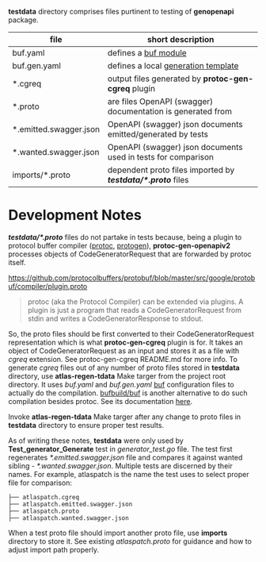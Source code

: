 **testdata** directory comprises files purtinent to testing of **genopenapi** package.

| file | short description |
| ------ | ------ |
| buf.yaml | defines a [buf module](https://docs.buf.build/configuration/v1/buf-yaml)|
| buf.gen.yaml | defines a local [generation template](https://docs.buf.build/configuration/v1/buf-gen-yaml) | 
| *.cgreq | output files generated by **protoc-gen-cgreq** plugin |
| *.proto | are files OpenAPI (swagger) documentation is generated from |
| *.emitted.swagger.json | OpenAPI (swagger) json documents emitted/generated by tests |
| *.wanted.swagger.json | OpenAPI (swagger) json documents used in tests for comparison |
| imports/*.proto | dependent proto files imported by **_testdata/\*.proto_** files |

# Development Notes

**_testdata/\*.proto_** files do not partake in tests because, being a plugin to protocol buffer compiler ([protoc](https://developers.google.com/protocol-buffers/docs/gotutorial#compiling-your-protocol-buffers), [protogen](https://pkg.go.dev/google.golang.org/protobuf/compiler/protogen)), **protoc-gen-openapiv2**
processes objects of CodeGeneratorRequest that are forwarded by protoc itself.

https://github.com/protocolbuffers/protobuf/blob/master/src/google/protobuf/compiler/plugin.proto
> protoc (aka the Protocol Compiler) can be extended via plugins.  A plugin is just a program that reads a CodeGeneratorRequest from stdin and writes a CodeGeneratorResponse to stdout.

So, the proto files should be first converted to their CodeGeneratorRequest representation which is what **protoc-gen-cgreq** plugin is for. It takes an object of CodeGeneratorRequest as an input and stores it as a file with _cgreq_ extension.
See protoc-gen-cgreq README.md for more info. To generate _cgreq_ files out of any number of proto files stored in **testdata** directory, use **atlas-regen-tdata** Make targer from the project root directory. It uses _buf.yaml_ and _buf.gen.yaml_ [buf](https://github.com/bufbuild/buf-tour) configuration files to actually do the compilation. [bufbuild/buf](https://github.com/bufbuild/buf) is another alternative to do such compilation besides protoc. See its documentation [here](https://docs.buf.build/introduction).

Invoke **atlas-regen-tdata** Make targer after any change to proto files in **testdata** directory to ensure proper test results.

As of writing these notes, **testdata** were only used by **Test_generator_Generate** test in _generator_test.go_ file. The test first regenerates _*.emitted.swagger.json_ file and compares it against wanted sibling - _*.wanted.swagger.json_. Multiple tests are discerned by their names. For example, atlaspatch is the name the test uses to select proper file for comparison:

```
├── atlaspatch.cgreq
├── atlaspatch.emitted.swagger.json
├── atlaspatch.proto
├── atlaspatch.wanted.swagger.json
```

When a test proto file should import another proto file, use **imports** directory to store it. See existing _atlaspatch.proto_ for guidance and how to adjust import path properly. 
